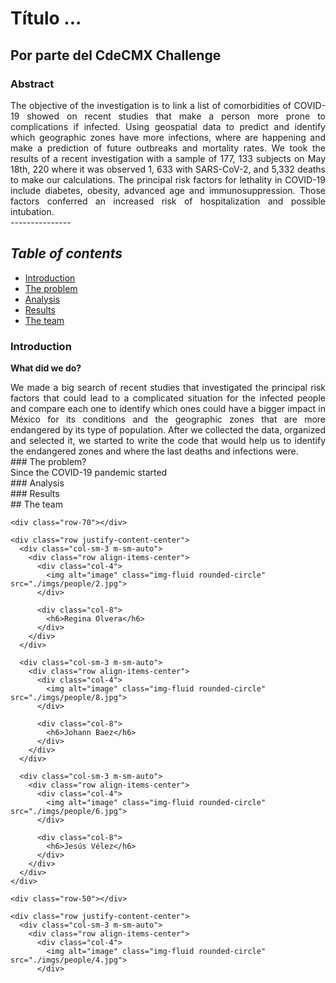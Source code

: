 # Título ...

## Por parte del CdeCMX Challenge


### Abstract 
<div style="text-align: justify">The objective of the investigation is to link a list of comorbidities of COVID-19 showed on recent studies that make a person more prone to complications if infected. Using geospatial data to predict and identify which geographic zones have more infections, where are happening and make a prediction of future outbreaks and mortality rates.
We took the results of a recent investigation with a sample of 177, 133 subjects on May 18th, 220 where it was observed 1, 633 with SARS-CoV-2, and 5,332 deaths to make our calculations. The principal risk factors for lethality in COVID-19 include diabetes, obesity, advanced age and immunosuppression. Those factors conferred an increased risk of hospitalization and possible intubation. 
</div>
---------------

## *Table of contents*
* [Introduction](#id1)
* [The problem](#id2)
* [Analysis](#id3)
* [Results](#id4)
* [The team](#id5)
<div id='id1' />  


### Introduction         
**What did we do?**
 <div style="text-align: justify"> We made a big search of recent studies that investigated the principal risk factors that could lead to a complicated situation for the infected people and compare each one to identify which ones could have a bigger impact in México for its conditions and the geographic zones that are more endangered by its type of population.
After we collected the data, organized and selected it, we started to write the code that would help us to identify the endangered zones and where the last deaths and infections were.</div>  



<div id='id2' />
### The problem?
<div style="text-align: justify"> Since the COVID-19 pandemic started </div>  



<div id='id3' />
### Analysis









<div id='id4' />
### Results


 


<div id='id5' />                
## The team
  <div class="container">
    <div class="row text-center justify-content-center">
      <div class="col-8">
      </div>
    </div>

    <div class="row-70"></div>

    <div class="row justify-content-center">
      <div class="col-sm-3 m-sm-auto">
        <div class="row align-items-center">
          <div class="col-4">
            <img alt="image" class="img-fluid rounded-circle" src="./imgs/people/2.jpg">
          </div>

          <div class="col-8">
            <h6>Regina Olvera</h6>
          </div>
        </div>
      </div>

      <div class="col-sm-3 m-sm-auto">
        <div class="row align-items-center">
          <div class="col-4">
            <img alt="image" class="img-fluid rounded-circle" src="./imgs/people/8.jpg">
          </div>

          <div class="col-8">
            <h6>Johann Baez</h6>
          </div>
        </div>
      </div>

      <div class="col-sm-3 m-sm-auto">
        <div class="row align-items-center">
          <div class="col-4">
            <img alt="image" class="img-fluid rounded-circle" src="./imgs/people/6.jpg">
          </div>

          <div class="col-8">
            <h6>Jesús Vélez</h6>
          </div>
        </div>
      </div>
    </div>

    <div class="row-50"></div>

    <div class="row justify-content-center">
      <div class="col-sm-3 m-sm-auto">
        <div class="row align-items-center">
          <div class="col-4">
            <img alt="image" class="img-fluid rounded-circle" src="./imgs/people/4.jpg">
          </div>


      


  

